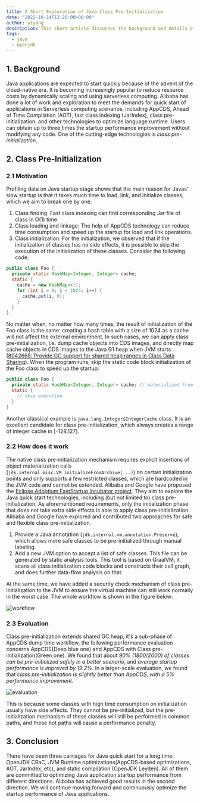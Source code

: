 ```yaml
---
title: A Short Exploration of Java Class Pre-Initialization
date: "2022-10-14T12:20:00+00:00"
author: yiyang
description: This short article discusses the background and details of Java class pre-initialization.
tags:
  - java
  - openjdk
---
```


## 1. Background

Java applications are expected to start quickly because of the advent of the cloud-native era. It is becoming increasingly popular to reduce resource costs by dynamically scaling and using serverless computing. Alibaba has done a lot of work and exploration to meet the demands for quick start of applications in Serverless computing scenarios, including AppCDS, Ahead of Time Compilation (AOT), fast class indexing (JarIndex), class pre-initialization, and other technologies to optimize language runtime. Users can obtain up to three times the startup performance improvement without modifying any code. One of the cutting-edge technologies is _class pre-initialization_.

## 2. Class Pre-Initialization

### 2.1 Motivation

Profiling data on Java startup stage shows that the main reason for Javas' slow startup is that it takes much time to load, link, and initialize classes, which we aim to break one by one.

1. Class finding: Fast class indexing can find corresponding Jar file of class in O(1) time
2. Class loading and linkage: The help of AppCDS technology can reduce time consumption and speed up the startup for load and link operations.
3. Class initialization: For the initialization, we observed that if the initialization of classes has no side effects, it is possible to skip the execution of the initialization of these classes. Consider the following code:

```java
public class Foo {
  private static HashMap<Integer, Integer> cache;
  static {
    cache = new HashMap<>();
    for (int i = 0; i < 1024; i++) {
      cache.put(i, 0);
    }
  }
}
```

No matter when, no matter how many times, the result of initialization of the Foo class is the same: creating a hash table with a size of 1024 as a cache will not affect the external environment. In such cases, we can apply class pre-initialization, i.e. dump cache objects into CDS images, and directly map cache objects in CDS images to the Java G1 heap when JVM starts ([8042668: Provide GC support for shared heap ranges in Class Data Sharing](https://bugs.openjdk.org/browse/JDK-8042668)). When the program runs, skip the static code block initialization of the Foo class to speed up the startup:

```java
public class Foo {
  private static HashMap<Integer, Integer> cache; // materialized from G1 archive region
  static {
    // skip execution
  }
}
```

Another classical example is `java.lang.Integer$IntegerCache` class. It is an excellent candidate for class pre-initialization, which always creates a range of integer cache in [-128,127].

### 2.2 How does it work

The native class pre-initialization mechanism requires explicit insertions of object materialization calls (`jdk.internal.misc.VM.initializeFromArchive(...)`) on certain initialization points and only supports a few restricted classes, which are hardcoded in the JVM code and cannot be extended. Alibaba and Google have proposed the [Eclipse Adoptium FastStartup Incubator project](https://github.com/adoptium/jdk11u-fast-startup-incubator). They aim to explore the Java quick start technologies, including (but not limited to) class pre-initialization. As aforementioned requirements, only the initialization phase that does not take extra side effects is able to apply class pre-initialization. Alibaba and Google have explored and contributed two approaches for safe and flexible class pre-initialization.

1. Provide a Java annotation (`jdk.internal.vm.annotation.Preserve`), which allows more safe classes to be pre-initialized through manual labeling.
2. Add a new JVM option to accept a list of safe classes. This file can be generated by static analysis tools. This tool is based on GraalVM, it scans all class initialization code blocks and constructs their call graph, and does further data-flow analysis on that.

At the same time, we have added a security check mechanism of class pre-initialization to the JVM to ensure the virtual machine can still work normally in the worst case. The whole workflow is shown in the figure below:

![workflow](/images/news/a-short-exploration-of-java-class-pre-initialization/workflow.jpg)

### 2.3 Evaluation

Class pre-initialization extends shared GC heap, it's a sub-phase of AppCDS dump time workflow, the following performance evaluation concerns AppCDS(Deep blue one) and AppCDS with Class pre-initialization(Green one). We found that about _90% (1800/2000) of classes can be pre-initialized safely in a better scenario_, and _average startup performance is improved by 19.2%_. In a larger-scale evaluation, we found that _class pre-initialization is slightly better than AppCDS, with a 5% performance improvement_.

![evaluation](/images/news/a-short-exploration-of-java-class-pre-initialization/evaluation.jpg)

This is because some classes with high time consumption on initialization usually have side effects. They cannot be pre-initialized, but the pre-initialization mechanism of these classes will still be performed in common paths, and these hot paths will cause a performance penalty.

## 3. Conclusion

There have been three carriages for Java quick start for a long time: OpenJDK CRaC, JVM Runtime optimizations(AppCDS-based optimizations, AOT, JarIndex, etc), and static compilation (OpenJDK Leyden). All of them are committed to optimizing Java application startup performance from different directions. Alibaba has achieved good results in the second direction. We will continue moving forward and continuously optimize the startup performance of Java applications.
